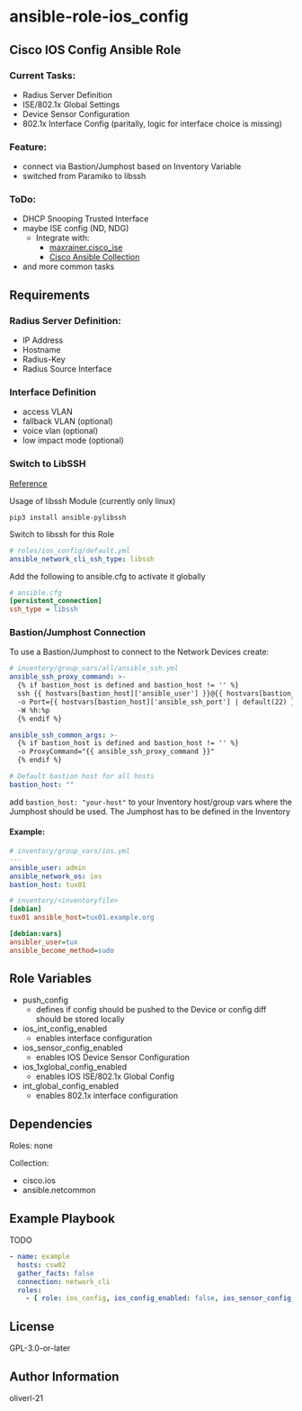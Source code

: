 ansible-role-ios_config
=========

## Cisco IOS Config Ansible Role

### Current Tasks:
 - Radius Server Definition
 - ISE/802.1x Global Settings
 - Device Sensor Configuration
 - 802.1x Interface Config (paritally, logic for interface choice is missing)

### Feature:
 - connect via Bastion/Jumphost based on Inventory Variable
 - switched from Paramiko to libssh
  
### ToDo:
- DHCP Snooping Trusted Interface
- maybe ISE config (ND, NDG)
  - Integrate with: 
    - [maxrainer.cisco_ise](https://galaxy.ansible.com/maxrainer/cisco_ise)
    - [Cisco Ansible Collection](https://github.com/CiscoISE/ansible-ise)
- and more common tasks
 
Requirements
------------

### Radius Server Definition:
- IP Address
- Hostname
- Radius-Key
- Radius Source Interface 
 
 ### Interface Definition
 - access VLAN
 - fallback VLAN (optional)
 - voice vlan (optional)
 - low impact mode (optional)

### Switch to LibSSH 
[Reference](https://www.ansible.com/blog/new-libssh-connection-plugin-for-ansible-network)

Usage of libssh Module (currently only linux)
```shell
pip3 install ansible-pylibssh
```
Switch to libssh for this Role
```yml
# roles/ios_config/default.yml
ansible_network_cli_ssh_type: libssh
```

Add the following to ansible.cfg to activate it globally
```ini
# ansible.cfg
[persistent_connection]
ssh_type = libssh
```

### Bastion/Jumphost Connection
To use a Bastion/Jumphost to connect to the Network Devices create:
```yaml
# inventory/group_vars/all/ansible_ssh.yml
ansible_ssh_proxy_command: >-
  {% if bastion_host is defined and bastion_host != '' %}
  ssh {{ hostvars[bastion_host]['ansible_user'] }}@{{ hostvars[bastion_host]['ansible_host'] }}
  -o Port={{ hostvars[bastion_host]['ansible_ssh_port'] | default(22) }}
  -W %h:%p
  {% endif %}

ansible_ssh_common_args: >-
  {% if bastion_host is defined and bastion_host != '' %}
  -o ProxyCommand="{{ ansible_ssh_proxy_command }}"
  {% endif %}

# Default bastion host for all hosts
bastion_host: ""
```

add ``` bastion_host: "your-host" ``` to your Inventory host/group vars where the Jumphost should be used. The Jumphost has to be defined in the Inventory

#### Example:
```yaml
# inventory/group_vars/ios.yml
---
ansible_user: admin
ansible_network_os: ios
bastion_host: tux01
```
```ini
# inventory/<inventoryfile>
[debian]
tux01 ansible_host=tux01.example.org

[debian:vars]
ansibler_user=tux
ansible_become_method=sudo
```

Role Variables
--------------


- push_config
  - defines if config should be pushed to the Device or config diff should be stored locally 
- ios_int_config_enabled
  - enables interface configuration
- ios_sensor_config_enabled
  - enables IOS Device Sensor Configuration
- ios_1xglobal_config_enabled
  - enables IOS ISE/802.1x Global Config
- int_global_config_enabled
  - enables 802.1x interface configuration

Dependencies
------------

Roles: none

Collection:
- cisco.ios
- ansible.netcommon

Example Playbook
----------------

TODO
```yaml
- name: example
  hosts: csw02
  gather_facts: false
  connection: network_cli
  roles:
    - { role: ios_config, ios_config_enabled: false, ios_sensor_config_enabled: true, ios_1xglobal_config_enabled: true }

```

License
-------

GPL-3.0-or-later

Author Information
------------------

oliverl-21
